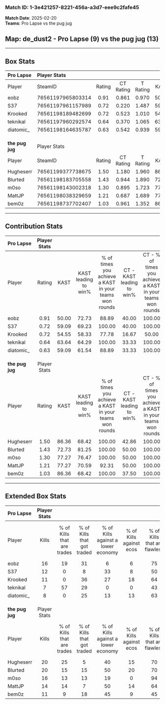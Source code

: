 ### Match ID: 1-3e421257-8221-456a-a3d7-eee9c2fafe45  
**Match Date**: 2025-02-20  
**Teams**: Pro Lapse vs the pug jug  

## **Map**: de_dust2 - Pro Lapse (9) vs the pug jug (13)  
---  

## Box Stats  

| **Pro Lapse**   | Player Stats      |        |           |          |       |      |       |         |        |      |     |
| :- | :- | :-: | :-: | :-: | :-: | :-: | :-: | :-: | :-: | :-: | :-: |
| Player          | SteamID           | Rating | CT Rating | T Rating | KAST  | ADR  | Kills | Assists | Deaths | K/D  | HS% |
| eobz            | 76561197965803314 |  0.91  |   0.861   |  0.970   | 50.00 | 68.9 |  16   |    5    |   16   | 1.00 | 25  |
| S37             | 76561197961157989 |  0.72  |   0.220   |  1.487   | 59.09 | 44.2 |  12   |    1    |   16   | 0.75 | 75  |
| Krooked         | 76561198189482699 |  0.72  |   0.523   |  1.010   | 54.55 | 64.2 |  11   |    2    |   16   | 0.69 | 63  |
| teknikal        | 76561197960292574 |  0.64  |   0.370   |  1.065   | 63.64 | 66.2 |   7   |    8    |   17   | 0.41 | 71  |
| diatomic_       | 76561198164635787 |  0.63  |   0.542   |  0.939   | 59.09 | 62.8 |   8   |    3    |   16   | 0.50 | 25  |
|                 |                   |        |           |          |       |      |       |         |        |      |     |
|                 |                   |        |           |          |       |      |       |         |        |      |     |
|                 |                   |        |           |          |       |      |       |         |        |      |     |
| **the pug jug** | Player Stats      |        |           |          |       |      |       |         |        |      |     |
| Player          | SteamID           | Rating | CT Rating | T Rating | KAST  | ADR  | Kills | Assists | Deaths | K/D  | HS% |
| Hugheserr       | 76561199377738675 |  1.50  |   1.180   |  1.960   | 86.36 | 97.6 |  20   |    6    |   13   | 1.54 | 55  |
| Blurted         | 76561198183705558 |  1.43  |   0.944   |  1.890   | 72.73 | 79.0 |  20   |    4    |   9    | 2.22 | 50  |
| m0so            | 76561198143002318 |  1.30  |   0.895   |  1.723   | 77.27 | 80.9 |  16   |    6    |   10   | 1.60 | 12  |
| MattJP          | 76561198038329659 |  1.21  |   0.687   |  1.689   | 77.27 | 64.0 |  14   |    5    |   8    | 1.75 | 42  |
| bem0z           | 76561198737702407 |  1.03  |   0.961   |  1.352   | 86.36 | 69.1 |  11   |    5    |   14   | 0.79 | 45  |
---  

## Contribution Stats  

| **Pro Lapse**   | Player Stats |       |                      |                                                        |                           |                                                             |                          |                                                            |
| :- | :-: | :-: | :-: | :-: | :-: | :-: | :-: | :-: |
| Player          |    Rating    | KAST  | KAST leading to win% | % of times you achieve a KAST in your teams won rounds | CT - KAST leading to win% | CT - % of times you achieve a KAST in your teams won rounds | T - KAST leading to win% | T - % of times you achieve a KAST in your teams won rounds |
| eobz            |     0.91     | 50.00 |        72.73         |                         88.89                          |           40.00           |                           100.00                            |          100.00          |                           85.71                            |
| S37             |     0.72     | 59.09 |        69.23         |                         100.00                         |           40.00           |                           100.00                            |          87.50           |                           100.00                           |
| Krooked         |     0.72     | 54.55 |        58.33         |                         77.78                          |           16.67           |                            50.00                            |          100.00          |                           85.71                            |
| teknikal        |     0.64     | 63.64 |        64.29         |                         100.00                         |           33.33           |                           100.00                            |          87.50           |                           100.00                           |
| diatomic_       |     0.63     | 59.09 |        61.54         |                         88.89                          |           33.33           |                           100.00                            |          85.71           |                           85.71                            |
|                 |              |       |                      |                                                        |                           |                                                             |                          |                                                            |
|                 |              |       |                      |                                                        |                           |                                                             |                          |                                                            |
|                 |              |       |                      |                                                        |                           |                                                             |                          |                                                            |
| **the pug jug** | Player Stats |       |                      |                                                        |                           |                                                             |                          |                                                            |
| Player          |    Rating    | KAST  | KAST leading to win% | % of times you achieve a KAST in your teams won rounds | CT - KAST leading to win% | CT - % of times you achieve a KAST in your teams won rounds | T - KAST leading to win% | T - % of times you achieve a KAST in your teams won rounds |
| Hugheserr       |     1.50     | 86.36 |        68.42         |                         100.00                         |           42.86           |                           100.00                            |          83.33           |                           100.00                           |
| Blurted         |     1.43     | 72.73 |        81.25         |                         100.00                         |           50.00           |                           100.00                            |          100.00          |                           100.00                           |
| m0so            |     1.30     | 77.27 |        76.47         |                         100.00                         |           50.00           |                           100.00                            |          90.91           |                           100.00                           |
| MattJP          |     1.21     | 77.27 |        70.59         |                         92.31                          |           50.00           |                           100.00                            |          81.82           |                           90.00                            |
| bem0z           |     1.03     | 86.36 |        68.42         |                         100.00                         |           37.50           |                           100.00                            |          90.91           |                           100.00                           |
---  

## Extended Box Stats  

| **Pro Lapse**   | Player Stats |                            |                            |                                    |                         |                              |                                 |        |                             |                                     |                          |                               |                            |
| :- | :-: | :-: | :-: | :-: | :-: | :-: | :-: | :-: | :-: | :-: | :-: | :-: | :-: |
| Player          |    Kills     | % of Kills that are trades | % of Kills that got traded | % of Kills against a lower economy | % of Kills against ecos | % of Kills that are flawless | % of Kills that are close duels | Deaths | % of Deaths that get traded | % of Deaths against a lower economy | % of Deaths against ecos | % of Deaths that are flawless | % of Deaths that are close |
| eobz            |      16      |             19             |             31             |                 6                  |            6            |              75              |                0                |   16   |              0              |                  6                  |            6             |              81               |             0              |
| S37             |      12      |             0              |             8              |                 33                 |            8            |              50              |               17                |   16   |             19              |                  0                  |            0             |              75               |             0              |
| Krooked         |      11      |             0              |             36             |                 27                 |           18            |              64              |                9                |   16   |              6              |                  0                  |            0             |              88               |             0              |
| teknikal        |      7       |             57             |             29             |                 0                  |            0            |              43              |                0                |   17   |             12              |                  6                  |            0             |              53               |             18             |
| diatomic_       |      8       |             0              |             25             |                 13                 |           13            |              63              |               25                |   16   |             19              |                  0                  |            0             |              56               |             19             |
|                 |              |                            |                            |                                    |                         |                              |                                 |        |                             |                                     |                          |                               |                            |
|                 |              |                            |                            |                                    |                         |                              |                                 |        |                             |                                     |                          |                               |                            |
|                 |              |                            |                            |                                    |                         |                              |                                 |        |                             |                                     |                          |                               |                            |
| **the pug jug** | Player Stats |                            |                            |                                    |                         |                              |                                 |        |                             |                                     |                          |                               |                            |
| Player          |    Kills     | % of Kills that are trades | % of Kills that got traded | % of Kills against a lower economy | % of Kills against ecos | % of Kills that are flawless | % of Kills that are close duels | Deaths | % of Deaths that get traded | % of Deaths against a lower economy | % of Deaths against ecos | % of Deaths that are flawless | % of Deaths that are close |
| Hugheserr       |      20      |             25             |             5              |                 40                 |           15            |              70              |               20                |   13   |             31              |                 23                  |            8             |              38               |             15             |
| Blurted         |      20      |             15             |             15             |                 50                 |           20            |              70              |                5                |   9    |             11              |                 11                  |            0             |              78               |             11             |
| m0so            |      16      |             13             |             13             |                 19                 |            0            |              94              |                0                |   10   |             20              |                 30                  |            10            |              80               |             0              |
| MattJP          |      14      |             14             |             7              |                 50                 |           14            |              64              |                0                |   8    |             13              |                 25                  |            13            |              63               |             0              |
| bem0z           |      11      |             9              |             18             |                 45                 |            9            |              45              |                9                |   14   |             43              |                 29                  |            7             |              57               |             14             |
